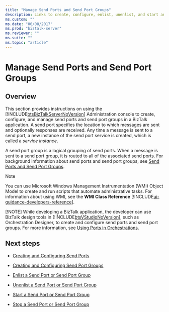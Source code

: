 ```yaml
---
title: "Manage Send Ports and Send Port Groups"
description: Links to create, configure, enlist, unenlist, and start and stop send ports in BizTalk Server
ms.custom: ""
ms.date: "06/08/2017"
ms.prod: "biztalk-server"
ms.reviewer: ""
ms.suite: ""
ms.topic: "article"
---
```

# Manage Send Ports and Send Port Groups

## Overview
This section provides instructions on using the [!INCLUDE[btsBizTalkServerNoVersion](../includes/btsbiztalkservernoversion-md.md)] Administration console to create, configure, and manage send ports and send port groups in a BizTalk application. A send port specifies the location to which messages are sent and optionally responses are received. Any time a message is sent to a send port, a new instance of the send port service is created, which is called a *service instance*.  
  
 A send port group is a logical grouping of send ports. When a message is sent to a send port group, it is routed to all of the associated send ports.  For background information about send ports and send port groups, see [Send Ports and Send Port Groups](../core/send-ports-and-send-port-groups.md).  
  
> [!NOTE]
>  You can use Microsoft Windows Management Instrumentation (WMI) Object Model to create and run scripts that automate administrative tasks. For information about using WMI, see the **WMI Class Reference** [!INCLUDE[ui-guidance-developers-reference](../includes/ui-guidance-developers-reference.md)].
> 
> [!NOTE]
>  While developing a BizTalk application, the developer can use BizTalk design tools in [!INCLUDE[btsVStudioNoVersion](../includes/btsvstudionoversion-md.md)], such as Orchestration Designer, to create and configure send ports and send port groups. For more information, see [Using Ports in Orchestrations](../core/using-ports-in-orchestrations.md).  
  
## Next steps
  
-   [Creating and Configuring Send Ports](../core/creating-and-configuring-send-ports.md)  
  
-   [Creating and Configuring Send Port Groups](../core/creating-and-configuring-send-port-groups.md)  
  
-   [Enlist a Send Port or Send Port Group](../core/how-to-enlist-a-send-port-or-send-port-group.md)  
  
-   [Unenlist a Send Port or Send Port Group](../core/how-to-unenlist-a-send-port-or-send-port-group.md)  
  
-   [Start a Send Port or Send Port Group](../core/how-to-start-a-send-port-or-send-port-group.md)  
  
-   [Stop a Send Port or Send Port Group](../core/how-to-stop-a-send-port-or-send-port-group.md)